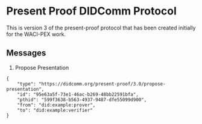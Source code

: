 # Present Proof DIDComm Protocol

This is version 3 of the present-proof protocol that has been created initially for the WACI-PEX work.

## Messages

1. Propose Presentation

```
{
    "type": "https://didcomm.org/present-proof/3.0/propose-presentation",
    "id": "95e63a5f-73e1-46ac-b269-48bb22591bfa",
    "pthid": "599f3638-b563-4937-9487-dfe55099d900",
    "from": "did:example:prover",
    "to": "did:example:verifier"
}
```
